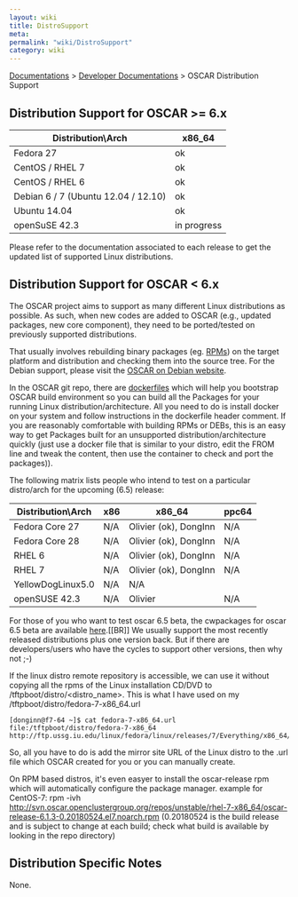 ```yaml
---
layout: wiki
title: DistroSupport
meta: 
permalink: "wiki/DistroSupport"
category: wiki
---
```

<!-- Name: DistroSupport -->
<!-- Version: 55 -->
<!-- Author: olahaye74 -->
[Documentations](Document) > [Developer Documentations](DevelDocs) > OSCAR Distribution Support

## Distribution Support for OSCAR >= 6.x

|Distribution\Arch       |x86_64 |
|---|---|
| Fedora 27       | ok |
| CentOS / RHEL 7       | ok |
| CentOS / RHEL 6       | ok |
| Debian 6 / 7 (Ubuntu 12.04 / 12.10)  | ok |
| Ubuntu 14.04  | ok |
| openSuSE 42.3  | in progress |


Please refer to the documentation associated to each release to get the updated list of supported Linux distributions.

## Distribution Support for OSCAR < 6.x

The OSCAR project aims to support as many different Linux distributions as possible.  As such, when new codes are added to OSCAR (e.g., updated packages, new core component), they need to be ported/tested on previously supported distributions.

That usually involves rebuilding binary packages (eg. [RPMs](BuildRPM)) on the target platform and distribution and checking them into the source tree. For the Debian support, please visit the [OSCAR on Debian website](OSCARonDebian).

In the OSCAR git repo, there are [dockerfiles](https://github.com/oscar-cluster/oscar/tree/master/support_files) which will help you bootstrap OSCAR build environment so you can build all the Packages for your running Linux distribution/architecture. All you need to do is install docker on your system and follow instructions in the dockerfile header comment.  If you are reasonably comfortable with building RPMs or DEBs, this is an easy way to get Packages built for an unsupported distribution/architecture quickly (just use a docker file that is similar to your distro, edit the FROM line and tweak the content, then use the container to check and port the packages)).

The following matrix lists people who intend to test on a particular distro/arch for the upcoming (6.5) release:

|Distribution\Arch    | x86     | x86_64 | ppc64 |
|---|---|---|---|
| Fedora Core 27       | N/A  | Olivier (ok), DongInn | N/A      |
| Fedora Core 28       | N/A | Olivier (ok), DongInn | N/A      |
| RHEL 6              | N/A | Olivier (ok), DongInn | N/A      |
| RHEL 7              | N/A | Olivier (ok), DongInn | N/A      |
| YellowDogLinux5.0   | N/A        | N/A      |      |
| openSUSE 42.3       | N/A | Olivier | N/A |

For those of you who want to test oscar 6.5 beta, the cwpackages for oscar 6.5 beta are available [here](http://svn.oscar.openclustergroup.org/repos/unstable/).[[BR]]
We usually support the most recently released distributions plus one version back.  But if there are developers/users who have the cycles to support other versions, then why not ;-)

If the linux distro remote repository is accessible, we can use it without copying all the rpms of the Linux installation CD/DVD to /tftpboot/distro/<distro_name>.
This is what I have used on my /tftpboot/distro/fedora-7-x86_64.url

    [donginn@f7-64 ~]$ cat fedora-7-x86_64.url 
    file:/tftpboot/distro/fedora-7-x86_64
    http://ftp.ussg.iu.edu/linux/fedora/linux/releases/7/Everything/x86_64/os
So, all you have to do is add the mirror site URL of the Linux distro to the .url file which OSCAR created for you or you can manually create.

On RPM based distros, it's even easyer to install the oscar-release rpm which will automatically configure the package manager.
example for CentOS-7: rpm -ivh http://svn.oscar.openclustergroup.org/repos/unstable/rhel-7-x86_64/oscar-release-6.1.3-0.20180524.el7.noarch.rpm
(0.20180524 is the build release and is subject to change at each build; check what build is available by looking in the repo directory)

## Distribution Specific Notes

None.
